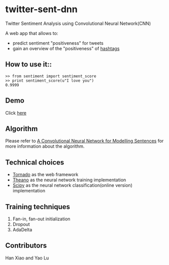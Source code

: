 # twitter-sent-dnn
Twitter Sentiment Analysis using Convolutional Neural Network(CNN)

A web app that allows to:

- predict sentiment "positiveness" for tweets
- gain an overview of the "positiveness" of [hashtags](https://support.twitter.com/articles/49309-using-hashtags-on-twitter#)

## How to use it::

```
>> from sentiment import sentiment_score
>> print sentiment_score(u"I love you")
0.9999
```


## Demo

Click [here](https://twitter-sentiment-cnn.herokuapp.com/)

## Algorithm


Please refer to [A Convolutional Neural Network for Modelling Sentences](http://nal.co/papers/Kalchbrenner_DCNN_ACL14) for more information about the algorithm.

## Technical choices

- [Tornado](http://www.tornadoweb.org/en/stable/) as the web framework
- [Theano](http://deeplearning.net/software/theano/) as the neural network training implementation
- [Scipy](http://www.scipy.org/) as the neural network classification(online version) implementation

## Training techniques

1. Fan-in, fan-out initialization
2. Dropout
3. AdaDelta

## Contributors
Han Xiao and Yao Lu
